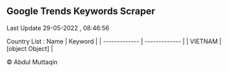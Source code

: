

## Google Trends Keywords Scraper 
 
Last Update 29-05-2022 , 08:46:56

Country List :
 Name  | Keyword |
| ------------- | ------------- |
| VIETNAM | [object Object] |



© Abdul Muttaqin 
